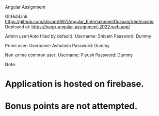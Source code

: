 Angular Assignment

GitHubLink: https://github.com/shivam1897/Angular_EntertainmentDukaan/tree/master
Deployed at: https://nagp-angular-assignment-2022.web.app/

Admin user(Auto filled by default):
Username: Shivam
Password: Dummy

Prime user: 
Username: Ashutosh
Password: Dummy

Non-prime common user:
Username: Piyush
Password: Dummy

Note:
# Application is hosted on firebase.
# Bonus points are not attempted.

